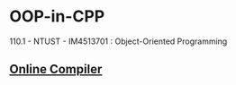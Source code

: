 # OOP-in-CPP
110.1 - NTUST - IM4513701 : Object-Oriented Programming

## [Online Compiler](https://www.onlinegdb.com/)
